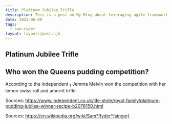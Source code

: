 ```yaml
---
title: Platinum Jubilee Trifle
description: This is a post on My Blog about leveraging agile frameworks.
date: 2022-06-09
tags:
  - sam-ryder
layout: layouts/post.njk
---
```


## Platinum Jubilee Trifle

<h2>Who won the Queens pudding competition?
</h2>
According to the independent <sub>1</sub> Jemma Melvin won the competition with her lemon swiss roll and amerrit trifle.

Sources:
https://www.independent.co.uk/life-style/royal-family/platinum-pudding-jubilee-winner-recipe-b2078150.html

Sources:
<a href="https://en.wikipedia.org/wiki/Sam_Ryder_(singer)">https://en.wikipedia.org/wiki/Sam*Ryder*(singer)</a>
